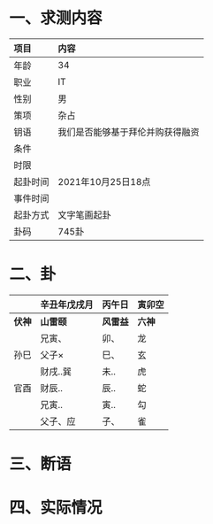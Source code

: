 # 一、求测内容
|项目|内容|
|:-|:-|
|年龄|34|
|职业|IT|
|性别|男|
|策项|杂占|
|钥语|我们是否能够基于拜伦并购获得融资|
|条件||
|时限||
|起卦时间|2021年10月25日18点|
|事件时间||
|起卦方式|文字笔画起卦|
|卦码|745卦|

# 二、卦
||辛丑年戊戌月|丙午日|寅卯空|
|:-|:-|:-|:-|
|**伏神**|**山雷颐**|**风雷益**|**六神**|
||兄寅、|卯、|龙|
|孙巳|父子×|巳、|玄|
||财戌..巽|未..|虎|
|官酉|财辰..|辰..|蛇|
||兄寅..|寅..|勾|
||父子、应|子、|雀|


# 三、断语

# 四、实际情况